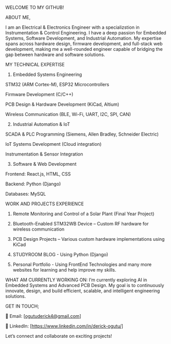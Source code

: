 WELCOME TO MY GITHUB!

ABOUT ME,

I am an Electrical & Electronics Engineer with a specializstion in Instrumentation & Control Engineering. I have a deep passion for Embedded Systems, Software Development, and Industrial Automation. My expertise spans across hardware design, firmware development, and full-stack web development, making me a well-rounded engineer capable of bridging the gap between hardware and software solutions.

MY TECHNICAL EXPERTISE

1. Embedded Systems Engineering

STM32 (ARM Cortex-M), ESP32 Microcontrollers

Firmware Development (C/C++)

PCB Design & Hardware Development (KiCad, Altium)

Wireless Communication (BLE, Wi-Fi, UART, I2C, SPI, CAN)

2. Industrial Automation & IoT

SCADA & PLC Programming (Siemens, Allen Bradley, Schneider Electric)

IoT Systems Development (Cloud integration)

Instrumentation & Sensor Integration

3. Software & Web Development

Frontend: React.js, HTML, CSS

Backend: Python (Django)

Databases: MySQL

WORK AND PROJECTS EXPERIENCE

1. Remote Monitoring and Control of a Solar Plant (Final Year Project)

2. Bluetooth-Enabled STM32WB Device – Custom RF hardware for wireless communication

3. PCB Design Projects – Various custom hardware implementations using KiCad

4. STUDYROOM BLOG - Using Python (Django)

5. Personal Portfolio - Using FrontEnd Technologies and many more websites for learning and help improve my skills.


WHAT AM CURRENTLY WORKING ON:
I’m currently exploring AI in Embedded Systems and Advanced PCB Design.
My goal is to continuously innovate, design, and build efficient, scalable, and intelligent engineering solutions.

GET IN TOUCH;

📩 Email: [ogutuderick4@gmail.com]

💼 LinkedIn: [https://www.linkedin.com/in/derick-ogutu/]


Let’s connect and collaborate on exciting projects! 
